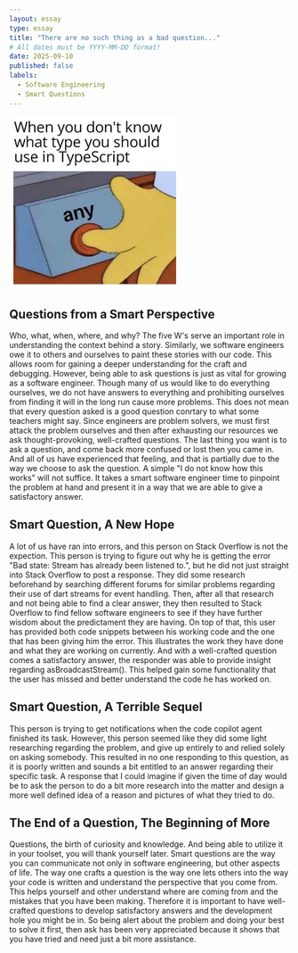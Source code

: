 ```yaml
---
layout: essay
type: essay
title: "There are no such thing as a bad question..."
# All dates must be YYYY-MM-DD format!
date: 2025-09-10
published: false
labels:
  - Software Engineering
  - Smart Questions
---
```


<img width="300px" class="rounded float-start pe-4" src="../img/memescript.png">

## Questions from a Smart Perspective

Who, what, when, where, and why? The five W's serve an important role in understanding the context behind a story. Similarly, we software engineers owe it to others and ourselves to paint these stories with our code. This allows room for gaining a deeper understanding for the craft and debugging. However, being able to ask questions is just as vital for growing as a software engineer. Though many of us would like to do everything ourselves, we do not have answers to everything and prohibiting ourselves from finding it will in the long run cause more problems. This does not mean that every question asked is a good question conrtary to what some teachers might say. Since engineers are problem solvers, we must first attack the problem ourselves and then after exhausting our resources we ask thought-provoking, well-crafted questions. The last thing you want is to ask a question, and come back more confused or lost then you came in. And all of us have experienced that feeling, and that is partially due to the way we choose to ask the question. A simple "I do not know how this works" will not suffice. It takes a smart software engineer time to pinpoint the problem at hand and present it in a way that we are able to give a satisfactory answer.

## Smart Question, A New Hope



A lot of us have ran into errors, and this person on Stack Overflow is not the expection. This person is trying to figure out why he is getting the error "Bad state: Stream has already been listened to.", but he did not just straight into Stack Overflow to post a response. They did some research beforehand by searching different forums for similar problems regarding their use of dart streams for event handling. Then, after all that research and not being able to find a clear answer, they then resulted to Stack Overflow to find fellow software engineers to see if they have further wisdom about the predictament they are having. On top of that, this user has provided both code snippets between his working code and the one that has been giving him the error. This illustrates the work they have done and what they are working on currently. And with a well-crafted question comes a satisfactory answer, the responder was able to provide insight regarding asBroadcastStream(). This helped gain some functionality that the user has missed and better understand the code he has worked on.


## Smart Question, A Terrible Sequel

This person is trying to get notifications when the code copilot agent finished its task. However, this person seemed like they did some light researching regarding the problem, and give up entirely to and relied solely on asking somebody. This resulted in no one responding to this question, as it is poorly written and sounds a bit entitled to an answer regarding their specific task. A response that I could imagine if given the time of day would be to ask the person to do a bit more research into the matter and design a more well defined idea of a reason and pictures of what they tried to do. 


## The End of a Question, The Beginning of More

Questions, the birth of curiosity and knowledge. And being able to utilize it in your toolset, you will thank yourself later. Smart questions are the way you can communicate not only in software engineering, but other aspects of life. The way one crafts a question is the way one lets others into the way your code is written and understand the perspective that you come from. This helps yourself and other understand where are coming from and the mistakes that you have been making. Therefore it is important to have well-crafted questions to develop satisfactory answers and the development hole you might be in. So being alert about the problem and doing your best to solve it first, then ask has been very appreciated because it shows that you have tried and need just a bit more assistance. 
